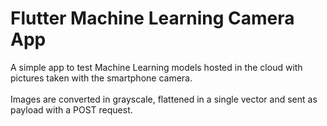 # Flutter Machine Learning Camera App
A simple app to test Machine Learning models hosted in the cloud with pictures taken with the smartphone camera.
<br><br>
Images are converted in grayscale, flattened in a single vector and sent as payload with a POST request.
